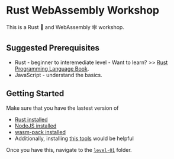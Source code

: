 # Rust WebAssembly Workshop

This is a Rust 🦀 and WebAssembly 🕸 workshop.

## Suggested Prerequisites

* Rust - beginner to interemediate level - Want to learn? >> [Rust Programming Language Book](https://doc.rust-lang.org/book/).
* JavaScript - understand the basics.

## Getting Started

Make sure that you have the lastest version of
* [Rust installed](https://www.rust-lang.org/tools/install) 
* [NodeJS installed](https://docs.npmjs.com/cli/install)
* [wasm-pack installed](https://rustwasm.github.io/wasm-pack/installer/)
* Additionally, installing [this tools](https://rustwasm.github.io/book/game-of-life/setup.html) would be helpful

Once you have this, navigate to the [`level-01`](./level-01) folder.
